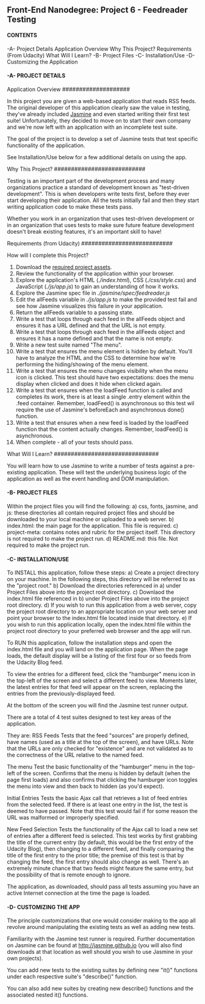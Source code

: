 ## Front-End Nanodegree: Project 6 - Feedreader Testing


#### CONTENTS ####

-A- Project Details
        Application Overview
        Why This Project?
        Requirements (From Udacity)
        What Will I Learn?
-B- Project Files
-C- Installation/Use
-D- Customizing the Application


#### -A- PROJECT DETAILS ####

Application Overview
####################

In this project you are given a web-based application that reads RSS feeds. The 
original developer of this application clearly saw the value in testing, they've 
already included [Jasmine](http://jasmine.github.io/) and even started writing 
their first test suite! Unfortunately, they decided to move on to start their 
own company and we're now left with an application with an incomplete test suite.

The goal of the project is to develop a set of Jasmine tests that test specific
functionality of the application.


See Installation/Use below for a few additional details on using the app.

Why This Project?
###########################

Testing is an important part of the development process and many organizations 
practice a standard of development known as "test-driven development". This is 
when developers write tests first, before they ever start developing their 
application. All the tests initially fail and then they start writing application 
code to make these tests pass.

Whether you work in an organization that uses test-driven development or in an 
organization that uses tests to make sure future feature development doesn't 
break existing features, it's an important skill to have!

Requirements (from Udacity)
###########################

How will I complete this Project?

1. Download the [required project assets](http://github.com/udacity/frontend-nanodegree-feedreader).
2. Review the functionality of the application within your browser.
3. Explore the application's HTML (*./index.html*), CSS (*./css/style.css*) and JavaScript (*./js/app.js*) to gain an understanding of how it works.
4. Explore the Jasmine spec file in *./jasmine/spec/feedreader.js*
5. Edit the allFeeds variable in *./js/app.js* to make the provided test fail and see how Jasmine visualizes this failure in your application.
6. Return the allFeeds variable to a passing state.
7. Write a test that loops through each feed in the allFeeds object and ensures it has a URL defined and that the URL is not empty.
8. Write a test that loops through each feed in the allFeeds object and ensures it has a name defined and that the name is not empty.
9. Write a new test suite named "The menu".
10. Write a test that ensures the menu element is hidden by default. You'll have to analyze the HTML and the CSS to determine how we're performing the hiding/showing of the menu element.
11. Write a test that ensures the menu changes visibility when the menu icon is clicked. This test should have two expectations: does the menu display when clicked and does it hide when clicked again.
12. Write a test that ensures when the loadFeed function is called and completes its work, there is at least a single .entry element within the .feed container. Remember, loadFeed() is asynchronous so this test wil require the use of Jasmine's beforeEach and asynchronous done() function.
13. Write a test that ensures when a new feed is loaded by the loadFeed function that the content actually changes. Remember, loadFeed() is asynchronous.
14. When complete - all of your tests should pass.


What Will I Learn?
###############################

You will learn how to use Jasmine to write a number of tests against a 
pre-existing application. These will test the underlying business logic of the 
application as well as the event handling and DOM manipulation.


#### -B- PROJECT FILES ####

Within the project files you will find the following:
a)  css, fonts, jasmine, and js: these directories all contain required
    project files and should be downloaded to your local machine or uploaded
    to a web server.
b)  index.html: the main page for the application. This file is required.
c)  project-meta: contains notes and rubric for the project itself. This 
    directory is not required to make the project run.
d)  README.md: this file. Not required to make the project run.
    
    
#### -C- INSTALLATION/USE ####

To INSTALL this application, follow these steps:
a)  Create a project directory on your machine. In the following steps,
    this directory will be referred to as the "project root."
b)  Download the directories referenced in a) under Project Files above into
    the project root directory.
c)  Downlaod the index.html file referenced in b) under Project Files above
    into the project root directory.
d)  If you wish to run this application from a web server, copy the project
    root directory to an appropriate location on your web server and point your
    browser to the index.html file located inside that directory.
e)  If you wish to run this application locally, open the index.html file within
    the project root directory to your preferred web browser and the app will
    run.
    
To RUN this application, follow the installation steps and open the index.html
file and you will land on the application page. When the page loads, the
default display will be a listing of the first four or so feeds from the
Udacity Blog feed.

To view the entries for a different feed, click the "hamburger" menu icon
in the top-left of the screen and select a different feed to view. Moments
later, the latest entries for that feed will appear on the screen, replacing
the entries from the previously-displayed feed.

At the bottom of the screen you will find the Jasmine test runner output.

There are a total of 4 test suites designed to test key areas of the application.

They are:
RSS Feeds
    Tests that the feed "sources" are properly defined, have names (used as
    a title at the top of the screen), and have URLs. Note that the URLs
    are only checked for "existence" and are not validated as to the correctness
    of the URL relative to the named feed.
    
The menu
    Test the basic functionality of the "hamburger" menu in the top-left of
    the screen. Confirms that the menu is hidden by default (when the page
    first loads) and also confirms that clicking the hamburger icon toggles
    the menu into view and then back to hidden (as you'd expect).
   
Initial Entries
    Tests the basic Ajax call that retrieves a list of feed entries from
    the selected feed. If there is at least one entry in the list, the 
    test is deemed to have passed. Note that this test would fail if for 
    some reason the URL was malformed or improperly specified.
    
New Feed Selection
    Tests the functionality of the Ajax call to load a new set of entries
    after a different feed is selected. This test works by first grabbing
    the title of the current entry (by default, this would be the first
    entry of the Udacity Blog), then changing to a different feed, and 
    finally comparing the title of the first entry to the prior title; the
    premise of this test is that by changing the feed, the first entry should
    also change as well. There's an extremely minute chance that two feeds
    might feature the same entry, but the possibility of that is remote enough
    to ignore.
    
The application, as downloaded, should pass all tests assuming you have an
active Internet connection at the time the page is loaded.


#### -D- CUSTOMIZING THE APP ####

The principle customizations that one would consider making to the app all
revolve around manipulating the existing tests as well as adding new tests.

Familiarity with the Jasmine test runner is required. Further documentation
on Jasmine can be found at http://jasmine.github.io (you will also find
downloads at that location as well should you wish to use Jasmine in your
own projects).

You can add new tests to the existing suites by defining new "it()" functions
under each respective suite's "describe()" function.

You can also add new suites by creating new describe() functions and the
associated nested it() functions.